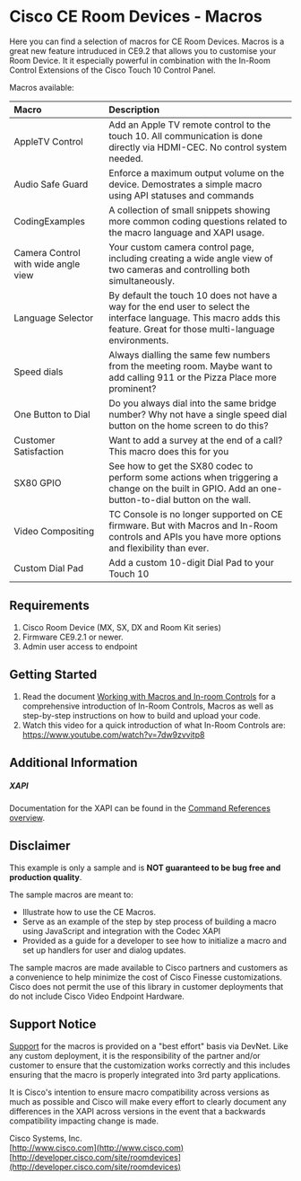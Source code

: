 # Cisco CE Room Devices - Macros
Here you can find a selection of macros for CE Room Devices. Macros is a great new feature intruduced in CE9.2 that allows you to customise your Room Device. It it especially powerful in combination with the In-Room Control Extensions of the Cisco Touch 10 Control Panel.

Macros available:


| Macro        | Description           |
| :------------------------ |:-------------|
| AppleTV Control      | Add an Apple TV remote control to the touch 10. All communication is done directly via HDMI-CEC. No control system needed.      |
| Audio Safe Guard      | Enforce a maximum output volume on the device. Demostrates a simple macro using API statuses and commands     |
| CodingExamples      | A collection of small snippets showing more common coding questions related to the macro language and XAPI usage.      |
| Camera Control with wide angle view      | Your custom camera control page, including creating a wide angle view of two cameras and controlling both simultaneously.      |
| Language Selector      | By default the touch 10 does not have a way for the end user to select the interface language. This macro adds this feature. Great for those multi-language environments. |
| Speed dials      | Always dialling the same few numbers from the meeting room. Maybe want to add calling 911 or the Pizza Place more prominent?     |
| One Button to Dial      | Do you always dial into the same bridge number? Why not have a single speed dial button on the home screen to do this?   |
| Customer Satisfaction | Want to add a survey at the end of a call? This macro does this for you |
| SX80 GPIO | See how to get the SX80 codec to perform some actions when triggering a change on the built in GPIO. Add an one-button-to-dial button on the wall. |
| Video Compositing | TC Console is no longer supported on CE firmware. But with Macros and In-Room controls and APIs you have more options and flexibility than ever. |
|  Custom Dial Pad  |  Add a custom 10-digit Dial Pad to your Touch 10


## Requirements
1. Cisco Room Device (MX, SX, DX and Room Kit series)
2. Firmware CE9.2.1 or newer.
3. Admin user access to endpoint

## Getting Started
1. Read the document [Working with Macros and In-room Controls](https://www.cisco.com/c/dam/en/us/td/docs/telepresence/endpoint/ce92/sx-mx-dx-room-kit-customization-guide-ce92.pdf) for a comprehensive introduction of In-Room Controls, Macros as well as step-by-step instructions on how to build and upload your code.
2. Watch this video for a quick introduction of what In-Room Controls are: https://www.youtube.com/watch?v=7dw9zvvitp8


## Additional Information
##### XAPI
Documentation for the XAPI can be found in the [Command References overview](https://www.cisco.com/c/en/us/support/collaboration-endpoints/telepresence-quick-set-series/products-command-reference-list.html).

## Disclaimer
This example is only a sample and is **NOT guaranteed to be bug free and production quality**.

The sample macros are meant to:
- Illustrate how to use the CE Macros.
- Serve as an example of the step by step process of building a macro using JavaScript and integration with the Codec XAPI
- Provided as a guide for a developer to see how to initialize a macro and set up handlers for user and dialog updates.

The sample macros are made available to Cisco partners and customers as a convenience to help minimize the cost of Cisco Finesse customizations. Cisco does not permit the use of this library in customer deployments that do not include Cisco Video Endpoint Hardware.

## Support Notice
[Support](http://developer.cisco.com/site/devnet/support) for the macros is provided on a "best effort" basis via DevNet. Like any custom deployment, it is the responsibility of the partner and/or customer to ensure that the customization works correctly and this includes ensuring that the macro is properly integrated into 3rd party applications.

It is Cisco's intention to ensure macro compatibility across versions as much as possible and Cisco will make every effort to clearly document any differences in the XAPI across versions in the event that a backwards compatibility impacting change is made.

Cisco Systems, Inc.<br>
[http://www.cisco.com](http://www.cisco.com)<br>
[http://developer.cisco.com/site/roomdevices](http://developer.cisco.com/site/roomdevices)
